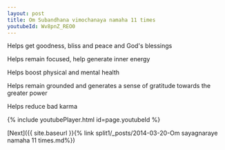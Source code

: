 ```yaml
---
layout: post
title: Om Subandhana vimochanaya namaha 11 times
youtubeId: Wv8pnZ_REO0
---
```

 
 
Helps get goodness, bliss and peace and God's blessings
 
Helps remain focused, help generate inner energy 
 
Helps boost physical and mental health 
 
Helps remain grounded and generates a sense of gratitude towards the greater power 
 
Helps reduce bad karma
 
 
 
 


{% include youtubePlayer.html id=page.youtubeId %}
 
[Next]({{ site.baseurl }}{% link  split1/_posts/2014-03-20-Om sayagnaraye namaha 11 times.md%})
 
